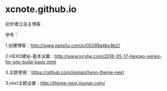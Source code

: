 # xcnote.github.io

初步建立自主博客

参考：

1.创建博客：http://www.jianshu.com/p/05289a4bc8b2/

2.HEXO建站-基本设置：http://www.joryhe.com/2016-05-17-hexoxo-series-for-site-build-basic.html

3.主题使用：https://github.com/iissnan/hexo-theme-next

3.next主题设置：http://theme-next.iissnan.com/
